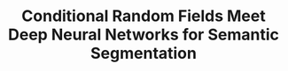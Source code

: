 ---
title: "Conditional Random Fields Meet Deep Neural Networks for Semantic Segmentation"
year: 2018
pdf_url: "http://www.robots.ox.ac.uk/~tvg/publications/2017/CRFMeetCNN4SemanticSegmentation.pdf"
category: "vision"
author_list: "Anurag Arnab*, Shuai Zheng, Sadeep Jayasumana, Bernardino Romera-Paredes, Mans Larsson, Alexander Kirillov, Bogdan Savchynskyy, Carsten Rother, Fredrik Kahl, Philip H.S. Torr"
grant: "MURI"
pub_in: "IEEE Signal Processing Magazine 2018"
---